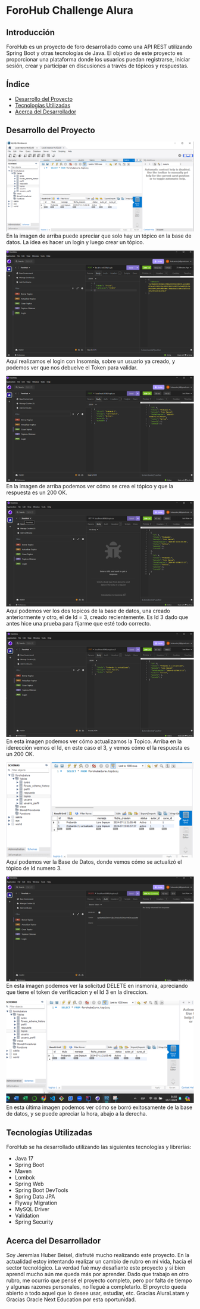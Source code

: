 # ForoHub Challenge Alura

## Introducción
ForoHub es un proyecto de foro desarrollado como una API REST utilizando Spring Boot y otras tecnologías de Java. El objetivo de este proyecto es proporcionar una plataforma donde los usuarios puedan registrarse, iniciar sesión, crear y participar en discusiones a través de tópicos y respuestas.

## Índice
- [Desarrollo del Proyecto](#Desarrollo-del-proyecto)
- [Tecnologías Utilizadas](#tecnologías-utilizadas)
- [Acerca del Desarrollador](#acerca-del-desarrollador)

## Desarrollo del Proyecto
![Captura de Pantalla de ForoHub](/BD_Un_Topico.png)
En la imagen de arriba puede apreciar que solo hay un tópico en la base de datos. La idea es hacer un login y luego crear un tópico.

![Captura de Pantalla de ForoHub](/Login_Insomnia.png)
Aquí realizamos el login con Insomnia, sobre un usuario ya creado, y podemos ver que nos debuelve el Token para validar.

![Captura de Pantalla de ForoHub](/Crear_Topico.png)
En la imagen de arriba podemos ver cómo se crea el tópico y que la respuesta es un 200 OK.

![Captura de Pantalla de ForoHub](/Obtener_Topicos.png)
Aquí podemos ver los dos topicos de la base de datos, una creado anteriormente y otro, el de Id = 3, creado recientemente. Es Id 3 dado que antes hice una prueba para fijarme que esté todo correcto.

![Captura de Pantalla de ForoHub](/Actualizar_Topico.png)
En esta imagen podemos ver cómo actualizamos la Topico. Arriba en la iderección vemos el Id, en este caso el 3, y vemos cómo el la respuesta es un 200 OK.

![Captura de Pantalla de ForoHub](/BD_Topico_Actualizado.png)
Aquí podemos ver la Base de Datos, donde vemos cómo se actualizó el tópico de Id numero 3.

![Captura de Pantalla de ForoHub](/Borrar_Topico.png)
En esta imagen podemos ver la solicitud DELETE en insmonia, apreciando que tiene el token de verificacion y el Id 3 en la direccion.

![Captura de Pantalla de ForoHub](/BD_Borrar_Topico.png)
En esta última imagen podemos ver cómo se borró exitosamente de la base de datos, y se puede apreciar la hora, abajo a la derecha.


## Tecnologías Utilizadas
ForoHub se ha desarrollado utilizando las siguientes tecnologías y librerías:
- Java 17
- Spring Boot
- Maven
- Lombok
- Spring Web
- Spring Boot DevTools
- Spring Data JPA
- Flyway Migration
- MySQL Driver
- Validation
- Spring Security

## Acerca del Desarrollador
Soy Jeremías Huber Beisel, disfruté mucho realizando este proyecto. En la actualidad estoy intentando realizar un cambio de rubro en mi vida, hacia el sector tecnológico. La verdad fué muy desafiante este proyecto y si bien aprendí mucho aún me queda más por aprender. Dado que trabajo en otro rubro, me ocurrio que pensé el proyecto completo, pero por falta de tiempo y algunas razones personales, no llegué a completarlo. El proyrcto queda abierto a todo aquel que lo desee usar, estudiar, etc. Gracias AluraLatam y Gracias Oracle Next Education por esta oportunidad.
